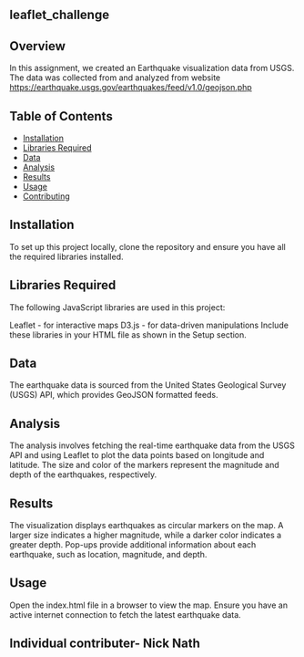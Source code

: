 ## leaflet_challenge

## Overview
In this assignment, we created an Earthquake visualization data from USGS. The data was collected from and analyzed from website https://earthquake.usgs.gov/earthquakes/feed/v1.0/geojson.php


## Table of Contents
- [Installation](#installation)
- [Libraries Required](#libraries-required)
- [Data](#data)
- [Analysis](#analysis)
- [Results](#results)
- [Usage](#usage)
- [Contributing](#contributing)

## Installation
To set up this project locally, clone the repository and ensure you have all the required libraries installed.

## Libraries Required
The following JavaScript libraries are used in this project:

Leaflet - for interactive maps
D3.js - for data-driven manipulations
Include these libraries in your HTML file as shown in the Setup section.

## Data
The earthquake data is sourced from the United States Geological Survey (USGS) API, which provides GeoJSON formatted feeds.

## Analysis
The analysis involves fetching the real-time earthquake data from the USGS API and using Leaflet to plot the data points based on longitude and latitude. 
The size and color of the markers represent the magnitude and depth of the earthquakes, respectively.

## Results
The visualization displays earthquakes as circular markers on the map. A larger size indicates a higher magnitude, while a darker color indicates a greater depth. 
Pop-ups provide additional information about each earthquake, such as location, magnitude, and depth.

## Usage
Open the index.html file in a browser to view the map. Ensure you have an active internet connection to fetch the latest earthquake data.

## Individual contributer- Nick Nath 


